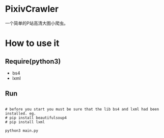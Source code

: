 # PixivCrawler
一个简单的P站高清大图小爬虫。

# How to use it

## Require(python3)
* bs4 
* lxml

## Run

```

# before you start you must be sure that the lib bs4 and lxml had been installed. eg.
# pip install beautifulsoup4
# pip install lxml

python3 main.py
```

